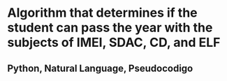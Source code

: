 # Algorithm that determines if the student can pass the year with the subjects of IMEI, SDAC, CD, and ELF
## Python, Natural Language, Pseudocodigo